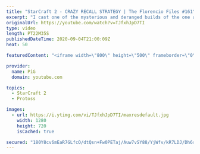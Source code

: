 ```yaml
---
title: "StarCraft 2 - CRAZY RECALL STRATEGY | The Florencio Files #161"
excerpt: "I cast one of the mysterious and deranged builds of the one and only Florencio, the dude that invented the proxy nexus recall rush. In this Protoss versus Terran matchup, Flo shows some signature StarCraft 2 moves.  Florencio Files Playlist: https://www.youtube.com/playlist?list=PLFUDU8AOevUfznFLMRCxI0ez9HZTyL6Tk"
originalUrl: https://youtube.com/watch?v=TJfxhJpD7TI
type: video
length: PT22M35S
publishedDateTime: 2020-09-04T21:00:09Z
heat: 50

featuredContent: "<iframe width=\"800\" height=\"500\" frameborder=\"0\" src=\"https://www.youtube.com/embed/TJfxhJpD7TI\" allow=\"accelerometer; autoplay; encrypted-media; gyroscope; picture-in-picture\" allowfullscreen></iframe>"

provider:
  name: PiG
  domain: youtube.com

topics:
  - StarCraft 2
  - Protoss

images:
  - url: https://i.ytimg.com/vi/TJfxhJpD7TI/maxresdefault.jpg
    width: 1280
    height: 720
    isCached: true

secured: "180Y8cv6mEaR7GLfcO/dtQsn+Fw0PETaj/Auw7vSY88/YjWfv/kR7LDJ/Dh6rLpwMpWPOGB2rmvha+zmPzKilqYxpdWj6U04H6trdwQpcZoOiBlLHGB0wbV5WnnQL776HgjRr7ljbHilExMxrSax/AwTbs+DQvB9fkpGkA2NeAiVpp+uh2zisOXDdNkw9sJ/UhOMw1OLvrvSerEcPrcnRVr+bQ2pUNMAHEvzTyD0BYK/hkp7MtHWtA3DfnE4j2LZYvjMia4Q2rYGF+q+ayzY3duDB1Xep3FO9Z27hNkV/kDTqgZ3KCAxPokMCDvEPq084c4ypqjKYjj++kDDlPYGQDDYoyAdRlr6oMLNxuZlnox6zdbfOd/0enwzOKVjAr2szUudyh9zHbDO8a7m5gFK6XwIkQ/UEyOqve1QalfJypk=;IGEr+Zch/GXQABIojf0j2w=="
---
```


